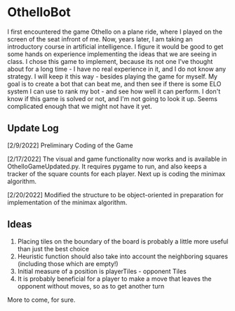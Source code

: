# OthelloBot

I first encountered the game Othello on a plane ride, where I played on the screen of the seat infront of me. Now, years later, I am taking an introductory course in artificial intelligence. I figure it would be good to get some hands on experience implementing the ideas that we are seeing in class. I chose this game to implement, because its not one I've thought about for a long time - I have no real experience in it, and I do not know any strategy. I will keep it this way - besides playing the game for myself. My goal is to create a bot that can beat me, and then see if there is some ELO system I can use to rank my bot - and see how well it can perform. I don't know if this game is solved or not, and I'm not going to look it up. Seems complicated enough that we might not have it yet.

Update Log
----------
[2/9/2022] Preliminary Coding of the Game

[2/17/2022] The visual and game functionality now works and is available in OthelloGameUpdated.py. It requires pygame to run, and also keeps a tracker of the square counts for each player. Next up is coding the minimax algorithm.

[2/20/2022] Modified the structure to be object-oriented in preparation for implementation of the minimax algorithm.

Ideas
-----
1. Placing tiles on the boundary of the board is probably a little more useful than just the best choice
2. Heuristic function should also take into account the neighboring squares (including those which are empty!)
3. Initial measure of a position is playerTiles - opponent Tiles
4. It is probably beneficial for a player to make a move that leaves the opponent without moves, so as to get another turn

More to come, for sure.
